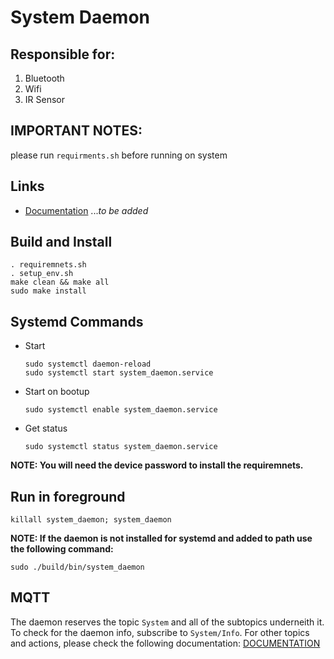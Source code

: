 # System Daemon

## Responsible for:

1. Bluetooth
2. Wifi
3. IR Sensor

## IMPORTANT NOTES:

please run `requirments.sh` before running on system


## Links

* [Documentation](https://github.com/404) ...*to be added*


## Build and Install

```
. requiremnets.sh
. setup_env.sh
make clean && make all
sudo make install
```

## Systemd Commands

* Start
    ```
    sudo systemctl daemon-reload
    sudo systemctl start system_daemon.service
    ```

* Start on bootup
    ```
    sudo systemctl enable system_daemon.service
    ```

* Get status
    ```
    sudo systemctl status system_daemon.service
    ```

**NOTE: You will need the device password to install the requiremnets.**

## Run in foreground

```
killall system_daemon; system_daemon
```

**NOTE: If the daemon is not installed for systemd and added to path use the following command:**

```
sudo ./build/bin/system_daemon
```

## MQTT

The daemon reserves the topic `System` and all of the subtopics underneith it. To check for the daemon info, subscribe to `System/Info`. For other topics and actions, please check the following documentation: [DOCUMENTATION](https://github.com/404)